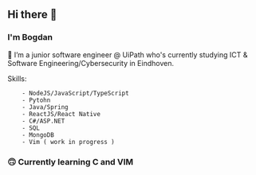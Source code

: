 ## Hi there 👋
### I'm Bogdan
  
  🌱 I’m a junior software engineer @ UiPath who's currently studying ICT & Software Engineering/Cybersecurity in Eindhoven. 

Skills:

        - NodeJS/JavaScript/TypeScript
        - Pytohn
        - Java/Spring
        - ReactJS/React Native
        - C#/ASP.NET
        - SQL
        - MongoDB
        - Vim ( work in progress )
        

  
 ### 🙃 Currently learning C and VIM

 
<!--
**bnn16/bnn16** is a ✨ _special_ ✨ repository because its `README.md` (this file) appears on your GitHub profile.

Here are some ideas to get you started:

- 🔭 I’m currently working on ...
- 🌱 I’m currently learning ...
- 👯 I’m looking to collaborate on ...
- 🤔 I’m looking for help with ...
- 💬 Ask me about ...
- 📫 How to reach me: ...
- 😄 Pronouns: ...
- ⚡ Fun fact: ...
-->
